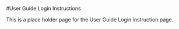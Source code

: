 #User Guide Login Instructions

This is a place holder page for the User Guide Login instruction page.